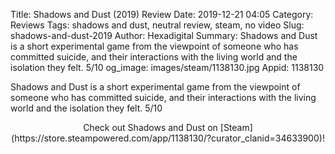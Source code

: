 Title: Shadows and Dust (2019) Review
Date: 2019-12-21 04:05
Category: Reviews
Tags: shadows and dust, neutral review, steam, no video
Slug: shadows-and-dust-2019
Author: Hexadigital
Summary: Shadows and Dust is a short experimental game from the viewpoint of someone who has committed suicide, and their interactions with the living world and the isolation they felt. 5/10
og_image: images/steam/1138130.jpg
Appid: 1138130

Shadows and Dust is a short experimental game from the viewpoint of someone who has committed suicide, and their interactions with the living world and the isolation they felt. 5/10

<center>Check out Shadows and Dust on [Steam](https://store.steampowered.com/app/1138130/?curator_clanid=34633900)!</center>